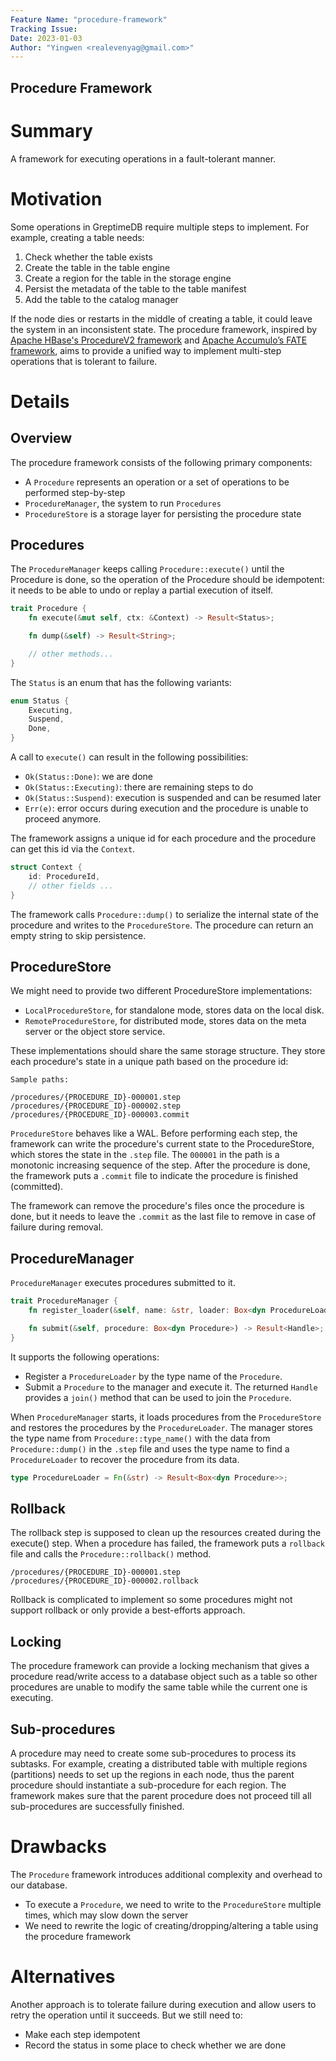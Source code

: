 ```yaml
---
Feature Name: "procedure-framework"
Tracking Issue:
Date: 2023-01-03
Author: "Yingwen <realevenyag@gmail.com>"
---
```


Procedure Framework
----------------------

# Summary
A framework for executing operations in a fault-tolerant manner.

# Motivation
Some operations in GreptimeDB require multiple steps to implement. For example, creating a table needs:
1. Check whether the table exists
2. Create the table in the table engine
  1. Create a region for the table in the storage engine
  2. Persist the metadata of the table to the table manifest
3. Add the table to the catalog manager

If the node dies or restarts in the middle of creating a table, it could leave the system in an inconsistent state. The procedure framework, inspired by [Apache HBase's ProcedureV2 framework](https://github.com/apache/hbase/blob/bfc9fc9605de638785435e404430a9408b99a8d0/src/main/asciidoc/_chapters/pv2.adoc) and [Apache Accumulo’s FATE framework](https://accumulo.apache.org/docs/2.x/administration/fate), aims to provide a unified way to implement multi-step operations that is tolerant to failure.

# Details
## Overview
The procedure framework consists of the following primary components:
- A `Procedure` represents an operation or a set of operations to be performed step-by-step
- `ProcedureManager`, the system to run `Procedures`
- `ProcedureStore` is a storage layer for persisting the procedure state


## Procedures
The `ProcedureManager` keeps calling `Procedure::execute()` until the Procedure is done, so the operation of the Procedure should be idempotent: it needs to be able to undo or replay a partial execution of itself.

```rust
trait Procedure {
    fn execute(&mut self, ctx: &Context) -> Result<Status>;

    fn dump(&self) -> Result<String>;

    // other methods...
}
```

The `Status` is an enum that has the following variants:
```rust
enum Status {
    Executing,
    Suspend,
    Done,
}
```

A call to `execute()` can result in the following possibilities:
- `Ok(Status::Done)`: we are done
- `Ok(Status::Executing)`: there are remaining steps to do
- `Ok(Status::Suspend)`: execution is suspended and can be resumed later
- `Err(e)`: error occurs during execution and the procedure is unable to proceed anymore.

The framework assigns a unique id for each procedure and the procedure can get this id via the `Context`.

```rust
struct Context {
    id: ProcedureId,
    // other fields ...
}
```

The framework calls `Procedure::dump()` to serialize the internal state of the procedure and writes to the `ProcedureStore`. The procedure can return an empty string to skip persistence.

## ProcedureStore
We might need to provide two different ProcedureStore implementations:
- `LocalProcedureStore`, for standalone mode, stores data on the local disk.
- `RemoteProcedureStore`, for distributed mode, stores data on the meta server or the object store service.

These implementations should share the same storage structure. They store each procedure's state in a unique path based on the procedure id:

```
Sample paths:

/procedures/{PROCEDURE_ID}-000001.step
/procedures/{PROCEDURE_ID}-000002.step
/procedures/{PROCEDURE_ID}-000003.commit
```

`ProcedureStore` behaves like a WAL. Before performing each step, the framework can write the procedure's current state to the ProcedureStore, which stores the state in the `.step` file. The `000001` in the path is a monotonic increasing sequence of the step. After the procedure is done, the framework puts a `.commit` file to indicate the procedure is finished (committed).

The framework can remove the procedure's files once the procedure is done, but it needs to leave the `.commit` as the last file to remove in case of failure during removal.

## ProcedureManager
`ProcedureManager` executes procedures submitted to it.

```rust
trait ProcedureManager {
    fn register_loader(&self, name: &str, loader: Box<dyn ProcedureLoader>) -> Result<()>;

    fn submit(&self, procedure: Box<dyn Procedure>) -> Result<Handle>;
}
```

It supports the following operations:
- Register a `ProcedureLoader` by the type name of the `Procedure`.
- Submit a `Procedure` to the manager and execute it. The returned `Handle` provides a `join()` method that can be used to join the `Procedure`.

When `ProcedureManager` starts, it loads procedures from the `ProcedureStore` and restores the procedures by the `ProcedureLoader`. The manager stores the type name from `Procedure::type_name()` with the data from `Procedure::dump()` in the `.step` file and uses the type name to find a `ProcedureLoader` to recover the procedure from its data.

```rust
type ProcedureLoader = Fn(&str) -> Result<Box<dyn Procedure>>;
```

## Rollback
The rollback step is supposed to clean up the resources created during the execute() step. When a procedure has failed, the framework puts a `rollback` file and calls the `Procedure::rollback()` method.


```text
/procedures/{PROCEDURE_ID}-000001.step
/procedures/{PROCEDURE_ID}-000002.rollback
```

Rollback is complicated to implement so some procedures might not support rollback or only provide a best-efforts approach.

## Locking
The procedure framework can provide a locking mechanism that gives a procedure read/write access to a database object such as a table so other procedures are unable to modify the same table while the current one is executing.

## Sub-procedures
A procedure may need to create some sub-procedures to process its subtasks. For example, creating a distributed table with multiple regions (partitions) needs to set up the regions in each node, thus the parent procedure should instantiate a sub-procedure for each region. The framework makes sure that the parent procedure does not proceed till all sub-procedures are successfully finished.

# Drawbacks
The `Procedure` framework introduces additional complexity and overhead to our database.
- To execute a `Procedure`, we need to write to the `ProcedureStore` multiple times, which may slow down the server
- We need to rewrite the logic of creating/dropping/altering a table using the procedure framework

# Alternatives
Another approach is to tolerate failure during execution and allow users to retry the operation until it succeeds. But we still need to:
- Make each step idempotent
- Record the status in some place to check whether we are done
